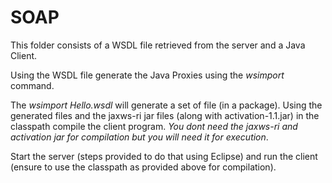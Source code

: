 # SOAP 
This folder consists of a WSDL file retrieved from the server and a Java Client.

Using the WSDL file generate the Java Proxies using the *wsimport* command.

The *_wsimport Hello.wsdl_* will generate a set of file (in a package). Using the generated files and the jaxws-ri jar files (along with activation-1.1.jar) in the classpath compile the client program. _You dont need the jaxws-ri and activation jar for compilation but you will need it for execution_.

Start the server (steps provided to do that using Eclipse) and run the client (ensure to use the classpath as provided above for compilation).   
